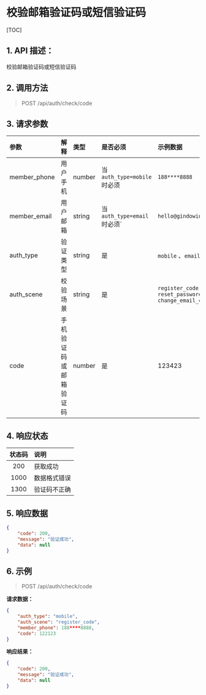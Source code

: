# 校验邮箱验证码或短信验证码

[TOC]

## 1. API 描述：

校验邮箱验证码或短信验证码

## 2. 调用方法

> POST /api/auth/check/code


## 3. 请求参数
参数|解释|类型|是否必须|示例数据
:----|:---|:---|:---|:---
member_phone | 用户手机 | number | 当 `auth_type=mobile` 时必须 | `188****8888`
member_email | 用户邮箱 | string | 当 `auth_type=email` 时必须` | `hello@gindowin.com`
auth_type | 验证类型 | string | 是 | `mobile` 、`email`
auth_scene | 校验场景 | string | 是 | `register_code` <br> `reset_password_code` <br> `change_email_code`
code | 手机验证码或邮箱验证码 | number | 是 | 123423

## 4. 响应状态

状态码 | 说明
:---:|:---
200 | 获取成功
1000 | 数据格式错误
1300|验证码不正确

## 5. 响应数据

```json
{
    "code": 200,
    "message": "验证成功",
    "data": null
}
```

## 6. 示例

> POST /api/auth/check/code

**请求数据：**

```json
{
	"auth_type": "mobile",
	"auth_scene": "register_code",
	"member_phone": 188****8888,
	"code": 122123
}
```

**响应结果：**

```json
{
    "code": 200,
    "message": "验证成功",
    "data": null
}
```